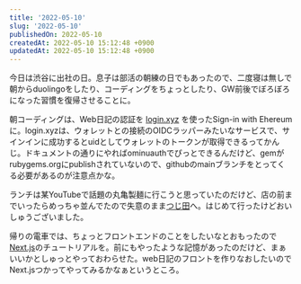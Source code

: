 ```yaml
---
title: '2022-05-10'
slug: '2022-05-10'
publishedOn: 2022-05-10
createdAt: 2022-05-10 15:12:48 +0900
updatedAt: 2022-05-10 15:12:48 +0900
---
```

今日は渋谷に出社の日。息子は部活の朝練の日でもあったので、二度寝は無しで朝からduolingoをしたり、コーディングをちょっとしたり、GW前後でぼろぼろになった習慣を復帰させることに。

朝コーディングは、Web日記の認証を [login.xyz](https://login.xyz/) を使ったSign-in with Ehereumに。login.xyzは、ウォレットとの接続のOIDCラッパーみたいなサービスで、サインインに成功するとuidとしてウォレットのトークンが取得できるってかんじ。ドキュメントの通りにやればominuauthでぴっとできるんだけど、gemがrubygems.orgにpublishされていないので、githubのmainブランチをとってくる必要があるのが注意点かな。

ランチは某YouTubeで話題の丸亀製麺に行こうと思っていたのだけど、店の前までいったらめっちゃ並んでたので失意のまま[つじ田](https://tsukemen-tsujita.com/)へ。はじめて行ったけどおいしゅうございました。

帰りの電車では、ちょっとフロントエンドのことをしたいなとおもったので[Next.js](https://nextjs.org/)のチュートリアルを。前にもやったような記憶があったのだけど、まぁいいかとしゅっとやっておわらせた。web日記のフロントを作りなおしたいのでNext.jsつかってやってみるかなぁというところ。
